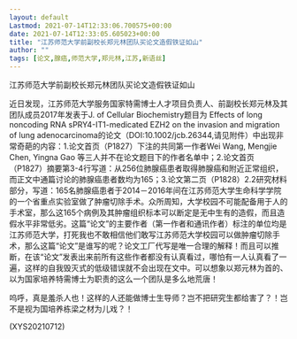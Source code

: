 ```yaml
---
layout: default
Lastmod: 2021-07-14T12:33:06.700575+00:00
date: 2021-07-14T12:33:05.605023+00:00
title: "江苏师范大学前副校长郑元林团队买论文造假铁证如山"
author: ""
tags: [论文,腺癌,师范大学,郑元林,江苏,新语丝]
---
```


江苏师范大学前副校长郑元林团队买论文造假铁证如山

近日发现，江苏师范大学服务国家特需博士人才项目负责人、前副校长郑元林及其团队成员2017年发表于J. of Cellular Biochemistry题目为 Effects of long noncoding RNA sPRY4-IT1-medicated EZH2 on the invasion and migration of lung adenocarcinoma的论文（DOI:10.1002/jcb.26344,请见附件）中出现非常奇葩的内容：1.论文首页（P1827）下注的共同第一作者Wei Wang, Mengjie Chen, Yingna Gao 等三人并不在论文题目下的作者名单中；2.论文首页（P1827）摘要第3-4行写道：从256位肺腺癌患者取得肺腺癌和附近正常组织，而正文中通篇讨论的肺腺癌患者数均为165；3.论文第二页（P1828）2.2研究材料部分，写道：165名肺腺癌患者于2014－2016年间在江苏师范大学生命科学学院的一个省重点实验室做了肿瘤切除手术。众所周知，大学校园不可能配备用于人的手术室，那么这165个病例及其肿瘤组织标本可以断定是无中生有的造假，而且造假水平非常低劣。这篇“论文”的主要作者（第一作者和通讯作者）标注的单位均是江苏师范大学，打死我也不敢相信他们敢写江苏师范大学校园可以做肿瘤切除手术，那么这篇“论文”是谁写的呢？论文工厂代写是唯一合理的解释！而且可以推断，在该“论文”发表出来前所有这些作者都没有认真看过，哪怕有一人认真看了一遍，这样的自我毁灭式的低级错误就不会出现在文中。可以想象以郑元林为首的、以为国家培养特需博士为职责的这么一个团队是多么地荒唐！

呜呼，真是羞杀人也！这样的人还能做博士生导师？岂不把研究生都给害了？！岂不是视为国培养栋梁之材为儿戏？！

(XYS20210712)

